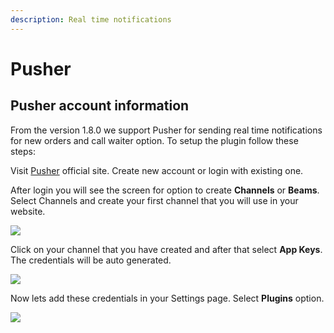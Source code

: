 ```yaml
---
description: Real time notifications
---
```


# Pusher

## Pusher account information

From the version 1.8.0 we support Pusher for sending real time notifications for new orders and call waiter option. To setup the plugin follow these steps:

Visit [Pusher](https://pusher.com/) official site. Create new account or login with existing one.

After login you will see the screen for option to create **Channels** or **Beams**. Select Channels and create your first channel that you will use in your website.

![](https://github.com/dimovdaniel/poscloud/tree/8df92fbd19d751b10539f8e7e63923d91da8c35e/.gitbook/assets/screenshot222.png)

Click on your channel that you have created and after that select **App Keys**. The credentials will be auto generated.

![](https://github.com/dimovdaniel/poscloud/tree/8df92fbd19d751b10539f8e7e63923d91da8c35e/.gitbook/assets/screenshot222.png%20%281%29.png)

Now lets add these credentials in your Settings page. Select **Plugins** option.

![](https://github.com/dimovdaniel/poscloud/tree/8df92fbd19d751b10539f8e7e63923d91da8c35e/.gitbook/assets/screenshot222.png.png)

